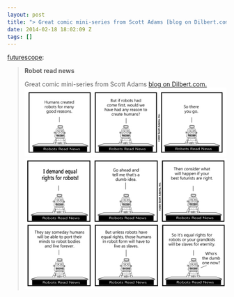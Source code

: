 ```yaml
---
layout: post
title: "> Great comic mini-series from Scott Adams [blog on Dilbert.com."
date: 2014-02-18 18:02:09 Z
tags: []
---
```

[futurescope](http://futurescope.co/post/76948472507/robot-read-news-great-comic-mini-series-from):

> **Robot read news**
> 
> Great comic mini-series from Scott Adams [blog on Dilbert.com.](http://dilbert.com/blog/)
![](/media/2014/02/77083640373_0.jpg)
![](/media/2014/02/77083640373_1.jpg)
